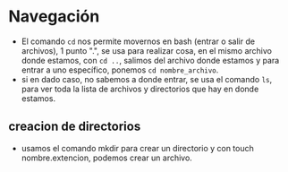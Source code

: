 # Navegación
- El comando `cd` nos permite movernos en bash (entrar o salir de archivos), 1 punto ".", se usa para realizar cosa, en el mismo archivo donde estamos, con `cd ..`, salimos del archivo donde estamos y para entrar a uno específico, ponemos `cd nombre_archivo`.
- si en dado caso, no sabemos a donde entrar, se usa el comando `ls`, para ver toda la lista de archivos y directorios que hay en donde estamos.
## creacion de directorios
- usamos el comando mkdir para crear un directorio y con touch nombre.extencion, podemos crear un archivo.